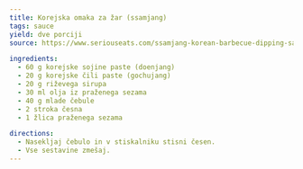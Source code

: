 ```yaml
---
title: Korejska omaka za žar (ssamjang)
tags: sauce
yield: dve porciji
source: https://www.seriouseats.com/ssamjang-korean-barbecue-dipping-sauce

ingredients:
  - 60 g korejske sojine paste (doenjang)
  - 20 g korejske čili paste (gochujang)
  - 20 g riževega sirupa
  - 30 ml olja iz praženega sezama
  - 40 g mlade čebule
  - 2 stroka česna
  - 1 žlica praženega sezama

directions:
  - Nasekljaj čebulo in v stiskalniku stisni česen.
  - Vse sestavine zmešaj.
---
```


<Recipe :data="$frontmatter" />
